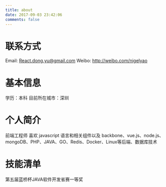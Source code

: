 ```yaml
---
title: about
date: 2017-09-03 23:42:06
comments: false
---
```


# 联系方式
Email: React.dong.yu@gmail.com
Weibo: http://weibo.com/nigelyao

# 基本信息
学历：本科
目前所在城市：深圳

# 个人简介
前端工程师 
喜欢 javascript 语言和相关组件以及 backbone、vue.js、node.js、mongoDB、PHP、JAVA、GO、Redis、Docker、Linux等后端、数据库技术

<!--
# 技能清单
后端语言：Java/Node/PHP
前端框架：zepto/jQuery/jQuery EasyUI/Bootstrap/AngularJS/
前端工具：sass/compass/impressjs/hexo/requirejs/seajs
数据库相关：MySQL/SQL Server/Redis/
版本管理、文档和自动化部署工具：Svn/Git/Grunt/Gulp
单元测试：PHPUnit/SimpleTest/Qunit 
Web框架：ThinkPHP/Spring MVC/CodeIgniter

-->

# 技能清单
第五届蓝桥杯JAVA软件开发省赛一等奖